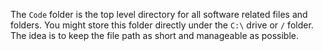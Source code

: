 The `Code` folder is the top level directory for all software related files and folders. You might store this folder directly under the `C:\` drive or `/` folder. The idea is to keep the file path as short and manageable as possible.
